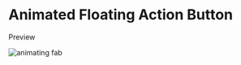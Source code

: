 # Animated Floating Action Button

Preview

![animating fab](https://github.com/user-attachments/assets/3559c395-fe72-4421-bb8d-7d4abd3cc930)
